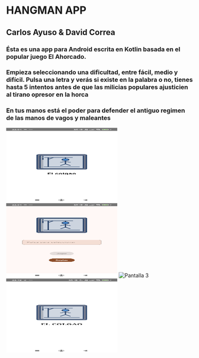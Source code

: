 # HANGMAN APP
## Carlos Ayuso & David Correa
### Ésta es una app para Android escrita en Kotlin basada en el popular juego El Ahorcado.
### Empieza seleccionando una dificultad, entre fácil, medio y difícil. Pulsa una letra y verás si existe en la palabra o no, tienes hasta 5 intentos antes de que las milicias populares ajusticien al tirano opresor en la horca
### En tus manos está el poder para defender el antiguo regimen de las manos de vagos y maleantes

<img src="screenshots/Screen1.png" alt="Pantalla 1" width="300" height="200">

<img src="screenshots/Screen2.png" alt="Pantalla 2" width="300" height="200">

<img src="images/logo.jpg" alt="Pantalla 3" width="300" height="200">

<img src="screenshots/Screen4.png" alt="Pantalla 4" width="300" height="200">

